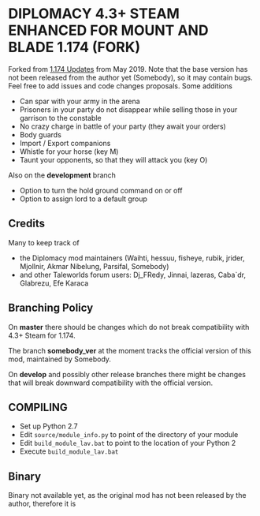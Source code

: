 # DIPLOMACY 4.3+ STEAM ENHANCED FOR MOUNT AND BLADE 1.174  (FORK)

Forked from 
[1.174 Updates](https://steamcommunity.com/workshop/filedetails/discussion/285119009/451850849180281143/) from May 2019.
Note that the base version has not been released from the author yet (Somebody), so it may contain bugs. Feel free to add issues and code changes proposals.
Some additions

* Can spar with your army in the arena
* Prisoners in your party do not disappear while selling those in your garrison to the constable
* No crazy charge in battle of your party (they await your orders)
* Body guards
* Import / Export companions
* Whistle for your horse (key M)
* Taunt your opponents, so that they will attack you (key O)

Also on the **development** branch

* Option to turn the hold ground command on or off
* Option to assign lord to a default group



## Credits

Many to keep track of

* the Diplomacy mod maintainers (Waihti, hessuu, fisheye, rubik, jrider, Mjollnir, Akmar Nibelung, Parsifal, Somebody) 
* and other Taleworlds  forum users: Dj_FRedy, Jinnai, lazeras, Caba`dr, Glabrezu, Efe Karaca


## Branching Policy

On **master** there should be changes which do not break compatibility with 4.3+ Steam for 1.174.

The branch **somebody_ver** at the moment tracks the official version of this mod, maintained by Somebody.

On **develop** and possibly other release branches there might be changes that will break downward compatibility with the official version. 

## COMPILING

* Set up Python 2.7 
* Edit `source/module_info.py` to point of the directory of your module
* Edit `build_module_lav.bat` to point to the location of your Python 2
* Execute `build_module_lav.bat`

## Binary 

Binary not available yet, as the original mod has not been released by the author, therefore it is

